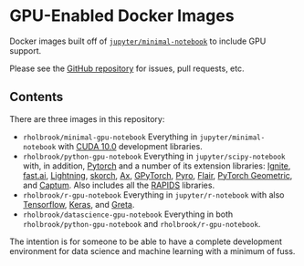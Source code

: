 <!-- [![Docker Pulls](https://img.shields.io/docker/pulls/rholbrook/datascience)](https://hub.docker.com/repository/docker/rholbrook/datascience) -->
<!-- [![Docker Stars](https://img.shields.io/docker/stars/rholbrook/datascience)](https://hub.docker.com/repository/docker/rholbrook/datascience) -->

# GPU-Enabled Docker Images

Docker images built off of [`jupyter/minimal-notebook`](https://github.com/jupyter/docker-stacks/tree/master/datascience-notebook) to include GPU support.

Please see the [GitHub repository](https://github.com/ryanholbrook/datascience-docker-gpu) for issues, pull requests, etc.

<!-- ### Quickstart -->
<!-- Clone the repository. -->
<!-- ``` -->
<!-- git clone https://github.com/ryanholbrook/datascience-docker-gpu.git -->
<!-- ``` -->

<!-- Download the image from Docker Hub and launch a Jupyter Notebook session with your (host) directory `/home/yourname/project/` mounted inside the container. -->
<!-- ``` -->
<!-- cd datascience-docker-gpu/full/ -->
<!-- ./datasci.sh --project /home/yourname/project/ -->
<!-- ``` -->

<!-- **WARNING:** Only data in your `project` directory will be saved after the container exits. If you have data elsewhere and you quit the container, it is gone forever. *(You can also mount persistant storage with `--volume` as usual with `docker`.)* -->

## Contents
There are three images in this repository:
  * `rholbrook/minimal-gpu-notebook` Everything in `jupyter/minimal-notebook` with [CUDA 10.0](https://developer.nvidia.com/cuda-zone) development libraries.
  * `rholbrook/python-gpu-notebook` Everything in `jupyter/scipy-notebook` with, in addition, [Pytorch](https://pytorch.org/) and a number of its extension libraries: [Ignite](https://pytorch.org/ignite/), [fast.ai](https://www.fast.ai/), [Lightning](https://github.com/williamFalcon/pytorch-lightning), [skorch](https://github.com/skorch-dev/skorch), [Ax](https://ax.dev/), [GPyTorch](https://github.com/cornellius-gp/gpytorch), [Pyro](http://pyro.ai/), [Flair](https://github.com/zalandoresearch/flair), [PyTorch Geometric](https://github.com/rusty1s/pytorch_geometric), and [Captum](https://captum.ai/). Also includes all the [RAPIDS](https://docs.rapids.ai/api) libraries.
  * `rholbrook/r-gpu-notebook` Everything in `jupyter/r-notebook` with also [Tensorflow](https://www.tensorflow.org/), [Keras](https://keras.io/), and [Greta](https://greta-stats.org/).
  * `rholbrook/datascience-gpu-notebook` Everything in both `rholbrook/python-gpu-notebook` and `rholbrook/r-gpu-notebook`.
  
The intention is for someone to be able to have a complete development environment for data science and machine learning with a minimum of fuss.

<!--   * [![Download Size](https://images.microbadger.com/badges/image/rholbrook/datascience:cuda-only.svg)](https://hub.docker.com/repository/docker/rholbrook/datascience/tags) `:cuda-only` -->
<!--   * [![Download Size](https://images.microbadger.com/badges/image/rholbrook/datascience:cuda-only.svg)](https://hub.docker.com/repository/docker/rholbrook/datascience/tags) `:pytorch`  -->
<!--   * [![Download Size](https://images.microbadger.com/badges/image/rholbrook/datascience:full.svg)](https://hub.docker.com/repository/docker/rholbrook/datascience/tags) `:full` -->

<!-- ## Usage Examples -->

<!-- Test the installation: -->
<!-- ``` -->
<!-- docker run --rm --gpus all rholbrook/datascience:cuda-only nvidia-smi -->
<!-- ``` -->

<!-- Open an IPython session: -->
<!-- ``` -->
<!-- docker run --rm -it --gpus all rholbrook/datascience:pytorch ipython -->
<!-- ``` -->

<!-- Start a Jupyter notebook server: -->
<!-- ``` -->
<!-- docker run --rm --gpus all rholbrook/datascience:full -->
<!-- ``` -->

<!-- In the `full` directory there is a script `start-shell.sh`. Running it will enter a `bash` shell with container options `-it --rm --gpus all` and X-forwarding enabled. Alternatively, specify a command to run instead of `bash`. You can also use of the usual `docker` [options](https://docs.docker.com/engine/reference/run/) or the [options](https://jupyter-docker-stacks.readthedocs.io/en/latest/using/common.html) from the original Jupyter images. See the script for more details. -->
